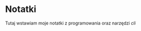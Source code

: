 # Notatki
Tutaj wstawiam moje notatki z programowania oraz narzędzi *cli*
<!--stackedit_data:
eyJoaXN0b3J5IjpbLTg4NzM5NDkyMV19
-->